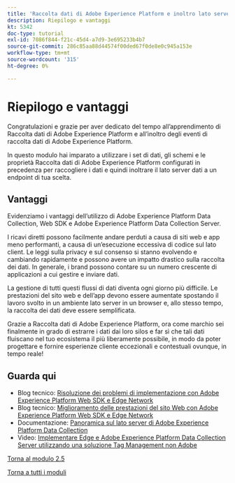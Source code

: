 ```yaml
---
title: 'Raccolta dati di Adobe Experience Platform e inoltro lato server in tempo reale: riepilogo e vantaggi'
description: Riepilogo e vantaggi
kt: 5342
doc-type: tutorial
exl-id: 7086f844-f21c-45d4-a7d9-3e695233b4b7
source-git-commit: 286c85aa88d44574f00ded67f0de8e0c945a153e
workflow-type: tm+mt
source-wordcount: '315'
ht-degree: 0%

---
```


# Riepilogo e vantaggi

Congratulazioni e grazie per aver dedicato del tempo all’apprendimento di Raccolta dati di Adobe Experience Platform e all’inoltro degli eventi di raccolta dati di Adobe Experience Platform.

In questo modulo hai imparato a utilizzare i set di dati, gli schemi e le proprietà Raccolta dati di Adobe Experience Platform configurati in precedenza per raccogliere i dati e quindi inoltrare il lato server dati a un endpoint di tua scelta.

## Vantaggi

Evidenziamo i vantaggi dell’utilizzo di Adobe Experience Platform Data Collection, Web SDK e Adobe Experience Platform Data Collection Server.

I ricavi diretti possono facilmente andare perduti a causa di siti web e app meno performanti, a causa di un’esecuzione eccessiva di codice sul lato client. Le leggi sulla privacy e sul consenso si stanno evolvendo e cambiando rapidamente e possono avere un impatto drastico sulla raccolta dei dati. In generale, i brand possono contare su un numero crescente di applicazioni a cui gestire e inviare dati.

La gestione di tutti questi flussi di dati diventa ogni giorno più difficile. Le prestazioni del sito web e dell’app devono essere aumentate spostando il lavoro svolto in un ambiente lato server in un browser e, allo stesso tempo, la raccolta dei dati deve essere semplificata.

Grazie a Raccolta dati di Adobe Experience Platform, ora come marchio sei finalmente in grado di estrarre i dati dai loro silos e far sì che tali dati fluiscano nel tuo ecosistema il più liberamente possibile, in modo da poter progettare e fornire esperienze cliente eccezionali e contestuali ovunque, in tempo reale!

## Guarda qui

- Blog tecnico: [Risoluzione dei problemi di implementazione con Adobe Experience Platform Web SDK e Edge Network](https://medium.com/adobetech/solving-implementation-pain-points-with-adobe-experience-platform-web-sdk-and-edge-network-880b635e6819)
- Blog tecnico: [Miglioramento delle prestazioni del sito Web con Adobe Experience Platform Web SDK e Edge Network](https://medium.com/adobetech/boosting-website-performance-with-adobe-experience-platform-web-sdk-and-edge-network-329fcf70fdf9)
- Documentazione: [Panoramica sul lato server di Adobe Experience Platform Data Collection](https://experienceleague.adobe.com/docs/experience-platform/tags/event-forwarding/overview.html?lang=en#server-side-info)
- Video: [Implementare Edge e Adobe Experience Platform Data Collection Server utilizzando una soluzione Tag Management non Adobe](https://video.tv.adobe.com/v/331986?quality=12&learn=on&enablevpops)

[Torna al modulo 2.5](./aep-data-collection-ssf.md)

[Torna a tutti i moduli](./../../../overview.md)
